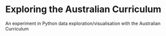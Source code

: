 # Exploring the Australian Curriculum

An experiment in Python data exploration/visualisation with the Australian Curriculum
